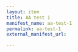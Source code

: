 ```yaml
---
layout: item
title: AA test 1
manifest_name: aa-test-1
permalink: aa-test-1
external_manifest_url: 

---
```

<!-- Add an essay or interpretive material below this line,
using HTML or markdown.  Do not modify this file above this line -->
